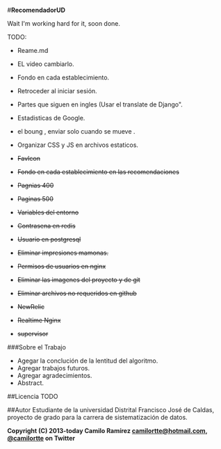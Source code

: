 #**RecomendadorUD**

Wait I'm working hard for it, soon done.

TODO:

+ Reame.md
+ EL video cambiarlo.
+ Fondo en cada establecimiento.
+ Retroceder al iniciar sesión.
+ Partes que siguen en ingles (Usar el translate de Django".
+ Estadisticas de Google.
+ el boung , enviar solo cuando se mueve .
+ Organizar CSS y JS en archivos estaticos.

+ ~~FavIcon~~
+ ~~Fondo en cada establecimiento en las recomendaciones~~
+ ~~Pagnias 400~~
+ ~~Paginas 500~~
+ ~~Variables del entorno~~
+ ~~Contrasena en redis~~
+ ~~Usuario en postgresql~~
+ ~~Eliminar impresiones mamonas.~~
+ ~~Permisos de usuarios en nginx~~
+ ~~Eliminar las imagenes del proyecto y de git~~
+ ~~Eliminar archivos no requeridos en github~~
+ ~~NewRelic~~
+ ~~Realtime Nginx~~
+ ~~supervisor~~


###Sobre el Trabajo
+ Agegar la conclución de la lentitud del algoritmo.
+ Agregar trabajos futuros.
+ Agregar agradecimientos.
+ Abstract.


##Licencia
TODO

##Autor
Estudiante de la universidad Distrital Francisco José de Caldas, proyecto de grado para la carrera de sistematización de datos.

**Copyright (C) 2013-today Camilo Ramírez camilortte@hotmail.com, [@camilortte](https://twitter.com/camilortte) on Twitter**




